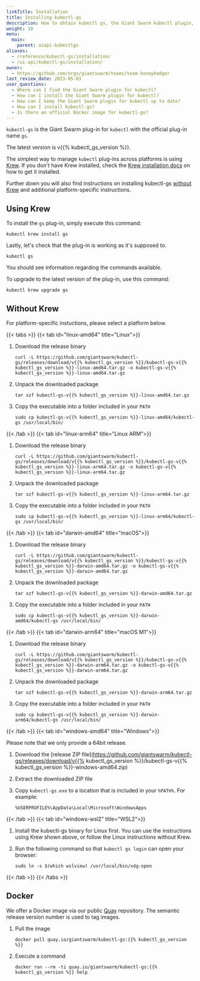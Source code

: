 ```yaml
---
linkTitle: Installation
title: Installing kubectl-gs
description: How to obtain kubectl gs, the Giant Swarm kubectl plugin, how to keep it up to date, and where to find the Docker image.
weight: 10
menu:
  main:
    parent: uiapi-kubectlgs
aliases:
  - /reference/kubectl-gs/installation/
  - /ui-api/kubectl-gs/installation/
owner:
  - https://github.com/orgs/giantswarm/teams/team-honeybadger
last_review_date: 2023-05-03
user_questions:
  - Where can I find the Giant Swarm plugin for kubectl?
  - How can I install the Giant Swarm plugin for kubectl?
  - How can I keep the Giant Swarm plugin for kubectl up to date?
  - How can I install kubectl-gs?
  - Is there an official Docker image for kubectl-gs?
---
```


`kubectl-gs` is the Giant Swarm plug-in for `kubectl` with the official plug-in name `gs`.

The latest version is v{{% kubectl_gs_version %}}.

The simplest way to manage `kubectl` plug-ins across platforms is using [Krew](https://krew.sigs.k8s.io/). If you don't have Krew installed, check the [Krew installation docs](https://krew.sigs.k8s.io/docs/user-guide/setup/install/) on how to get it installed.

Further down you will also find instructions on installing kubectl-gs [without Krew](#without-krew) and additional platform-specific instructions.

## Using Krew

To install the `gs` plug-in, simply execute this command:

```nohighlight
kubectl krew install gs
```

Lastly, let's check that the plug-in is working as it's supposed to.

```nohighlight
kubectl gs
```

You should see information regarding the commands available.

To upgrade to the latest version of the plug-in, use this command:

```nohighlight
kubectl krew upgrade gs
```

## Without Krew

For platform-specific instuctions, please select a platform below.

{{< tabs >}}
{{< tab id="linux-amd64" title="Linux">}}

1. Download the release binary

    ```nohighlight
    curl -L https://github.com/giantswarm/kubectl-gs/releases/download/v{{% kubectl_gs_version %}}/kubectl-gs-v{{% kubectl_gs_version %}}-linux-amd64.tar.gz -o kubectl-gs-v{{% kubectl_gs_version %}}-linux-amd64.tar.gz
    ```

2. Unpack the downloaded package

    ```nohighlight
    tar xzf kubectl-gs-v{{% kubectl_gs_version %}}-linux-amd64.tar.gz
    ```

3. Copy the executable into a folder included in your `PATH`

    ```nohighlight
    sudo cp kubectl-gs-v{{% kubectl_gs_version %}}-linux-amd64/kubectl-gs /usr/local/bin/
    ```

{{< /tab >}}
{{< tab id="linux-arm64" title="Linux ARM">}}

1. Download the release binary

    ```nohighlight
    curl -L https://github.com/giantswarm/kubectl-gs/releases/download/v{{% kubectl_gs_version %}}/kubectl-gs-v{{% kubectl_gs_version %}}-linux-arm64.tar.gz -o kubectl-gs-v{{% kubectl_gs_version %}}-linux-arm64.tar.gz
    ```

2. Unpack the downloaded package

    ```nohighlight
    tar xzf kubectl-gs-v{{% kubectl_gs_version %}}-linux-arm64.tar.gz
    ```

3. Copy the executable into a folder included in your `PATH`

    ```nohighlight
    sudo cp kubectl-gs-v{{% kubectl_gs_version %}}-linux-arm64/kubectl-gs /usr/local/bin/
    ```

{{< /tab >}}
{{< tab id="darwin-amd64" title="macOS">}}

1. Download the release binary

    ```nohighlight
    curl -L https://github.com/giantswarm/kubectl-gs/releases/download/v{{% kubectl_gs_version %}}/kubectl-gs-v{{% kubectl_gs_version %}}-darwin-amd64.tar.gz -o kubectl-gs-v{{% kubectl_gs_version %}}-darwin-amd64.tar.gz
    ```

2. Unpack the downloaded package

    ```nohighlight
    tar xzf kubectl-gs-v{{% kubectl_gs_version %}}-darwin-amd64.tar.gz
    ```

3. Copy the executable into a folder included in your `PATH`

    ```nohighlight
    sudo cp kubectl-gs-v{{% kubectl_gs_version %}}-darwin-amd64/kubectl-gs /usr/local/bin/
    ```

{{< /tab >}}
{{< tab id="darwin-arm64" title="macOS M1">}}

1. Download the release binary

    ```nohighlight
    curl -L https://github.com/giantswarm/kubectl-gs/releases/download/v{{% kubectl_gs_version %}}/kubectl-gs-v{{% kubectl_gs_version %}}-darwin-arm64.tar.gz -o kubectl-gs-v{{% kubectl_gs_version %}}-darwin-arm64.tar.gz
    ```

2. Unpack the downloaded package

    ```nohighlight
    tar xzf kubectl-gs-v{{% kubectl_gs_version %}}-darwin-arm64.tar.gz
    ```

3. Copy the executable into a folder included in your `PATH`

    ```nohighlight
    sudo cp kubectl-gs-v{{% kubectl_gs_version %}}-darwin-arm64/kubectl-gs /usr/local/bin/
    ```

{{< /tab >}}
{{< tab id="windows-amd64" title="Windows">}}

Please note that we only provide a 64bit release.

1. Download the [release ZIP file](https://github.com/giantswarm/kubectl-gs/releases/download/v{{% kubectl_gs_version %}}/kubectl-gs-v{{% kubectl_gs_version %}}-windows-amd64.zip)

2. Extract the downloaded ZIP file

2. Copy `kubectl-gs.exe` to a location that is included in your `%PATH%`. For example:

    ```nohighlight
    %USERPROFILE%\AppData\Local\Microsoft\WindowsApps
    ```

{{< /tab >}}
{{< tab id="windows-wsl2" title="WSL2">}}

1. Install the kubectl-gs binary for Linux first. You can use the instructions using Krew shown above, or follow the Linux instructions without Krew.

2. Run the following command so that `kubectl gs login` can open your browser:

    ```nohighlight
    sudo ln -s $(which wslview) /usr/local/bin/xdg-open
    ```

{{< /tab >}}
{{< /tabs >}}

## Docker

We offer a Docker image via our public [Quay](https://quay.io/repository/giantswarm/kubectl-gs?tab=info) repository. The semantic release version number is used to tag images.

1. Pull the image

    ```nohighlight
    docker pull quay.io/giantswarm/kubectl-gs:{{% kubectl_gs_version %}}
    ```

2. Execute a command

    ```nohighlight
    docker run --rm -ti quay.io/giantswarm/kubectl-gs:{{% kubectl_gs_version %}} help
    ```
